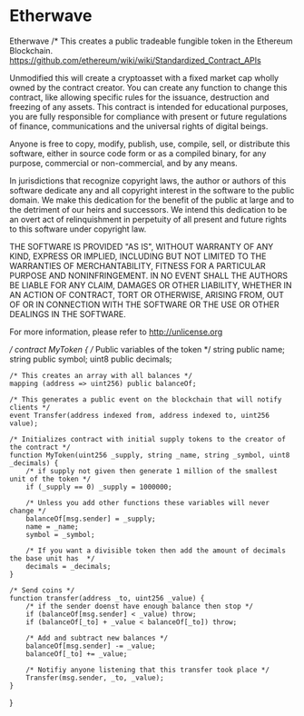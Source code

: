 # Etherwave
Etherwave
/*
This creates a public tradeable fungible token in the Ethereum Blockchain.
https://github.com/ethereum/wiki/wiki/Standardized_Contract_APIs

Unmodified this will create a cryptoasset with a fixed market cap
wholly owned by the contract creator. You can create any function
to change this contract, like allowing specific rules for the issuance,
destruction and freezing of any assets. This contract is intended for
educational purposes, you are fully responsible for compliance with
present or future regulations of finance, communications and the
universal rights of digital beings.

Anyone is free to copy, modify, publish, use, compile, sell, or
distribute this software, either in source code form or as a compiled
binary, for any purpose, commercial or non-commercial, and by any
means.

In jurisdictions that recognize copyright laws, the author or authors
of this software dedicate any and all copyright interest in the
software to the public domain. We make this dedication for the benefit
of the public at large and to the detriment of our heirs and
successors. We intend this dedication to be an overt act of
relinquishment in perpetuity of all present and future rights to this
software under copyright law.

THE SOFTWARE IS PROVIDED "AS IS", WITHOUT WARRANTY OF ANY KIND,
EXPRESS OR IMPLIED, INCLUDING BUT NOT LIMITED TO THE WARRANTIES OF
MERCHANTABILITY, FITNESS FOR A PARTICULAR PURPOSE AND NONINFRINGEMENT.
IN NO EVENT SHALL THE AUTHORS BE LIABLE FOR ANY CLAIM, DAMAGES OR
OTHER LIABILITY, WHETHER IN AN ACTION OF CONTRACT, TORT OR OTHERWISE,
ARISING FROM, OUT OF OR IN CONNECTION WITH THE SOFTWARE OR THE USE OR
OTHER DEALINGS IN THE SOFTWARE.

For more information, please refer to <http://unlicense.org>

*/
contract MyToken {
    /* Public variables of the token */
    string public name;
    string public symbol;
    uint8 public decimals;

    /* This creates an array with all balances */
    mapping (address => uint256) public balanceOf;

    /* This generates a public event on the blockchain that will notify clients */
    event Transfer(address indexed from, address indexed to, uint256 value);

    /* Initializes contract with initial supply tokens to the creator of the contract */
    function MyToken(uint256 _supply, string _name, string _symbol, uint8 _decimals) {
        /* if supply not given then generate 1 million of the smallest unit of the token */
        if (_supply == 0) _supply = 1000000;

        /* Unless you add other functions these variables will never change */
        balanceOf[msg.sender] = _supply;
        name = _name;
        symbol = _symbol;

        /* If you want a divisible token then add the amount of decimals the base unit has  */
        decimals = _decimals;
    }

    /* Send coins */
    function transfer(address _to, uint256 _value) {
        /* if the sender doenst have enough balance then stop */
        if (balanceOf[msg.sender] < _value) throw;
        if (balanceOf[_to] + _value < balanceOf[_to]) throw;

        /* Add and subtract new balances */
        balanceOf[msg.sender] -= _value;
        balanceOf[_to] += _value;

        /* Notifiy anyone listening that this transfer took place */
        Transfer(msg.sender, _to, _value);
    }
}
